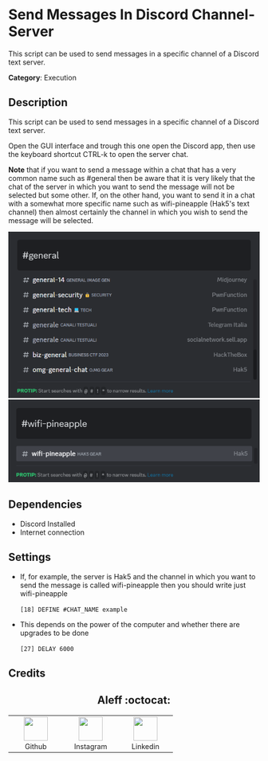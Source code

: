 # Send Messages In Discord Channel-Server

This script can be used to send messages in a specific channel of a Discord text server.

**Category**: Execution

## Description

This script can be used to send messages in a specific channel of a Discord text server.

Open the GUI interface and trough this one open the Discord app, then use the keyboard shortcut CTRL-k to open the server chat.

**Note** that if you want to send a message within a chat that has a very common name such as #general then be aware that it is very likely that the chat of the server in which you want to send the message will not be selected but some other. If, on the other hand, you want to send it in a chat with a somewhat more specific name such as wifi-pineapple (Hak5's text channel) then almost certainly the channel in which you wish to send the message will be selected.

![](assets/1.png)
![](assets/2.png)

## Dependencies

* Discord Installed
* Internet connection

## Settings

- If, for example, the server is Hak5 and the channel in which you want to send the message is called wifi-pineapple then you should write just wifi-pineapple

    `[18] DEFINE #CHAT_NAME example`

- This depends on the power of the computer and whether there are upgrades to be done

    `[27] DELAY 6000`

## Credits

<h2 align="center"> Aleff :octocat: </h2>
<div align=center>
<table>
  <tr>
    <td align="center" width="96">
      <a href="https://github.com/aleff-github">
        <img src=https://github.com/aleff-github/aleff-github/blob/main/img/github.png?raw=true width="48" height="48" />
      </a>
      <br>Github
    </td>
    <td align="center" width="96">
      <a href="https://www.instagram.com/alessandro_greco_aka_aleff/">
        <img src=https://github.com/aleff-github/aleff-github/blob/main/img/instagram.png?raw=true width="48" height="48" />
      </a>
      <br>Instagram
    </td>
    <td align="center" width="96">
      <a href="https://www.linkedin.com/in/alessandro-greco-aka-aleff/">
        <img src=https://github.com/aleff-github/aleff-github/blob/main/img/linkedin.png?raw=true width="48" height="48" />
      </a>
      <br>Linkedin
    </td>
  </tr>
</table>
</div>